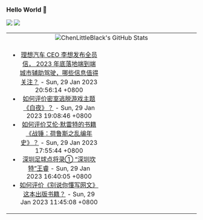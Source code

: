 ### Hello World 👋

[![](https://img.shields.io/badge/@ChenLittleBlack-1a6c81?style=flat&logo=java&logoColor=1a6c81&label=Java&colorA=ffffff)](https://www.java.com/)
[![](https://img.shields.io/badge/@ChenLittleBlack-41b883?style=flat&logo=vuedotjs&logoColor=41b883&label=Vue&colorA=ffffff)](https://cn.vuejs.org/)

<table>
<tr>
<td colspan="2" style="text-align: center;">
<img alt="ChenLittleBlack's GitHub Stats" src="https://github-readme-stats.vercel.app/api?username=ChenLittleBlack&show_icons=true&icon_color=CE1D2D&text_color=718096&bg_color=ffffff&hide_title=true" />
</td>
</tr>
<tr>
<td align="center" valign="middle">

<!-- START_SECTION:blog -->
* <a href='http://www.zhihu.com/question/580926899/answer/2865882730?utm_campaign=rss&utm_medium=rss&utm_source=rss&utm_content=title' target='_blank'>理想汽车 CEO 李想发布全员信， 2023 年底落地端到端城市辅助驾驶，哪些信息值得关注？</a> - Sun, 29 Jan 2023 20:56:14 +0800
* <a href='http://www.zhihu.com/question/580961460/answer/2865984016?utm_campaign=rss&utm_medium=rss&utm_source=rss&utm_content=title' target='_blank'>如何评价密室逃脱游戏主题《白夜》？</a> - Sun, 29 Jan 2023 19:08:46 +0800
* <a href='http://www.zhihu.com/question/556459115/answer/2865841914?utm_campaign=rss&utm_medium=rss&utm_source=rss&utm_content=title' target='_blank'>如何评价艾伦·默雷特的书籍《战锤：荷鲁斯之乱编年史》？</a> - Sun, 29 Jan 2023 17:55:44 +0800
* <a href='http://zhuanlan.zhihu.com/p/601695510?utm_campaign=rss&utm_medium=rss&utm_source=rss&utm_content=title' target='_blank'>深圳足球点将录① “深圳坎特”王睿</a> - Sun, 29 Jan 2023 16:40:05 +0800
* <a href='http://www.zhihu.com/question/580937094/answer/2864530875?utm_campaign=rss&utm_medium=rss&utm_source=rss&utm_content=title' target='_blank'>如何评价《别说你懂写网文》这本出版书籍？</a> - Sun, 29 Jan 2023 11:45:08 +0800
<!-- END_SECTION:blog -->

</td>
<td valign="middle" width="50%">

<!-- START_SECTION:douban -->

<!-- END_SECTION:douban -->

</td>
</tr>
</table>
